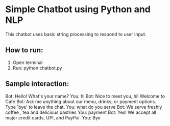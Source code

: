 # Simple Chatbot using Python and NLP

This chatbot uses basic string processing to respond to user input.

## How to run:
1. Open terminal
2. Run:
   python chatbot.py

## Sample interaction:
Bot: Hello! What's your name?
You: hi
Bot: Nice to meet you, hi! Welcome to Cafe
Bot: Ask me anything about our menu, drinks, or payment options. Type 'bye' to leave the chat.
You: what do you serve
Bot: We serve freshly coffee , tea and delicious pastries
You: payment
Bot: Yes! We accept all major credit cards, UPI, and PayPal.
You: Bye
